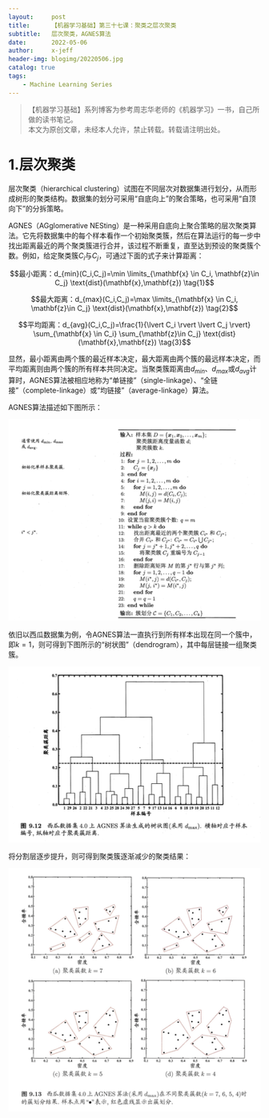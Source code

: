 ```yaml
---
layout:     post
title:      【机器学习基础】第三十七课：聚类之层次聚类
subtitle:   层次聚类，AGNES算法
date:       2022-05-06
author:     x-jeff
header-img: blogimg/20220506.jpg
catalog: true
tags:
    - Machine Learning Series
---
```

>【机器学习基础】系列博客为参考周志华老师的《机器学习》一书，自己所做的读书笔记。  
>本文为原创文章，未经本人允许，禁止转载。转载请注明出处。

# 1.层次聚类

层次聚类（hierarchical clustering）试图在不同层次对数据集进行划分，从而形成树形的聚类结构。数据集的划分可采用“自底向上”的聚合策略，也可采用“自顶向下”的分拆策略。

AGNES（AGglomerative NESting）是一种采用自底向上聚合策略的层次聚类算法。它先将数据集中的每个样本看作一个初始聚类簇，然后在算法运行的每一步中找出距离最近的两个聚类簇进行合并，该过程不断重复，直至达到预设的聚类簇个数。例如，给定聚类簇$C_i$与$C_j$，可通过下面的式子来计算距离：

$$最小距离：d_{min}(C_i,C_j)=\min \limits_{\mathbf{x} \in C_i, \mathbf{z}\in C_j} \text{dist}(\mathbf{x},\mathbf{z}) \tag{1}$$

$$最大距离：d_{max}(C_i,C_j)=\max \limits_{\mathbf{x} \in C_i, \mathbf{z}\in C_j} \text{dist}(\mathbf{x},\mathbf{z}) \tag{2}$$

$$平均距离：d_{avg}(C_i,C_j)=\frac{1}{\lvert C_i \rvert \lvert C_j \rvert} \sum_{\mathbf{x} \in C_i} \sum_{\mathbf{z}\in C_j} \text{dist}(\mathbf{x},\mathbf{z}) \tag{3}$$

显然，最小距离由两个簇的最近样本决定，最大距离由两个簇的最远样本决定，而平均距离则由两个簇的所有样本共同决定。当聚类簇距离由$d_{min}$、$d_{max}$或$d_{avg}$计算时，AGNES算法被相应地称为“单链接”（single-linkage）、“全链接”（complete-linkage）或“均链接”（average-linkage）算法。

AGNES算法描述如下图所示：

![](https://github.com/x-jeff/BlogImage/raw/master/MachineLearningSeries/Lesson37/37x1.png)

依旧以西瓜数据集为例，令AGNES算法一直执行到所有样本出现在同一个簇中，即$k=1$，则可得到下图所示的“树状图”（dendrogram），其中每层链接一组聚类簇。

![](https://github.com/x-jeff/BlogImage/raw/master/MachineLearningSeries/Lesson37/37x2.png)

将分割层逐步提升，则可得到聚类簇逐渐减少的聚类结果：

![](https://github.com/x-jeff/BlogImage/raw/master/MachineLearningSeries/Lesson37/37x3.png)